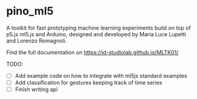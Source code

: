 # pino_ml5
A toolkit for fast prototyping machine learning experiments build on top of p5.js ml5.js and Arduino, designed and developed by Maria Luce Lupetti and Lorenzo Romagnoli.

Find the full documentation on https://id-studiolab.github.io/MLTK01/

TODO:
- [ ] Add example code on how to integrate with ml5js standard examples
- [ ] Add classification for gestures keeping track of time series
- [ ] Finish writing api
